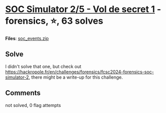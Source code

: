 [SOC Simulator 2/5 - Vol de secret 1](challenge_files/README.md) - forensics, ⭐, 63 solves
===

**Files**: [soc_events.zip](https://www.narthorn.com/ctf/FCSC-2024/challenge_files/forensics/SOC%20Simulator%202_5%20-%20Vol%20de%20secret%201/soc_events.zip)

## Solve

I didn't solve that one, but check out https://hackropole.fr/en/challenges/forensics/fcsc2024-forensics-soc-simulator-2, there might be a write-up for this challenge.

## Comments

not solved, 0 flag attempts